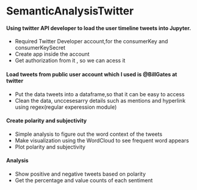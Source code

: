 # SemanticAnalysisTwitter

#### Using twitter API developer to load the user timeline tweets into Jupyter. 
  - Required Twitter Developer account,for the consumerKey and consumerKeySecret
  - Create app inside the account
  - Get authorization from it , so we can acess it
  
#### Load tweets from public user account which I used is @BillGates at twitter
  - Put the data tweets into a dataframe,so that it can be easy to access
  - Clean the data, unccesesarry details such as mentions and hyperlink using regex(regular experession module)
  
#### Create polarity and subjectivity
  - Simple analysis to figure out the word context of the tweets
  - Make visualization using the WordCloud to see frequent word appears
  - Plot polarity and subjectivity
  
#### Analysis
  - Show positive and negative tweets based on polarity
  - Get the percentage and value counts of each sentiment
 
